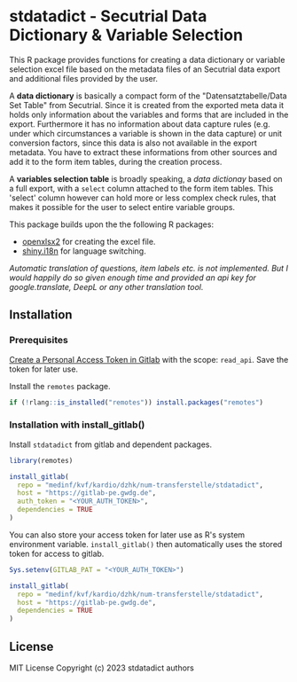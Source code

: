 
# stdatadict - Secutrial Data Dictionary & Variable Selection

This R package provides functions for creating a data dictionary or variable selection excel file based on the metadata files of an Secutrial data export and additional files provided by the user.

A **data dictionary** is basically a compact form of the "Datensatztabelle/Data Set Table" from Secutrial. Since it is created from the exported meta data it holds only information about the variables and forms that are included in the export. Furthermore it has no information about data capture rules (e.g. under which circumstances a variable is shown in the data capture) or unit conversion factors, since this data is also not available in the export metadata. You have to extract these informations from other sources and add it to the form item tables, during the creation process.

A **variables selection table** is broadly speaking, a *data dictionay* based on a full export, with a `select` column attached to the form item tables. This 'select' column however can hold more or less complex check rules, that makes it possible for the user to select entire variable groups. 

This package builds upon the the following R packages:

- [openxlsx2](https://janmarvin.github.io/openxlsx2/) for creating the excel file.
- [shiny.i18n](https://appsilon.github.io/shiny.i18n/) for language switching. 

*Automatic translation of questions, item labels etc. is not implemented. But I would happily do so given enough time and provided an api key for google.translate, DeepL or any other translation tool.*


## Installation

### Prerequisites

[Create a Personal Access Token in Gitlab](https://docs.gitlab.com/ee/user/profile/personal_access_tokens.html) with the scope: `read_api`.
Save the token for later use.

Install the `remotes` package.

``` r
if (!rlang::is_installed("remotes")) install.packages("remotes")
```

### Installation with install_gitlab()

Install `stdatadict` from gitlab and dependent packages.
``` r
library(remotes)

install_gitlab(
  repo = "medinf/kvf/kardio/dzhk/num-transferstelle/stdatadict",
  host = "https://gitlab-pe.gwdg.de",
  auth_token = "<YOUR_AUTH_TOKEN>",
  dependencies = TRUE
)
```

You can also store your access token for later use as R's system environment variable.
`install_gitlab()` then automatically uses the stored token for access to gitlab.
```r
Sys.setenv(GITLAB_PAT = "<YOUR_AUTH_TOKEN>")

install_gitlab(
  repo = "medinf/kvf/kardio/dzhk/num-transferstelle/stdatadict",
  host = "https://gitlab-pe.gwdg.de",
  dependencies = TRUE
)
```


<!--  

## Example

This is a basic example which shows you how to solve a common problem:

``` r
library(stdatadict)
## basic example code
```

-->
<!--

### Secutrial ExportOption Requirements
-->


## License

MIT License Copyright (c) 2023 stdatadict authors
